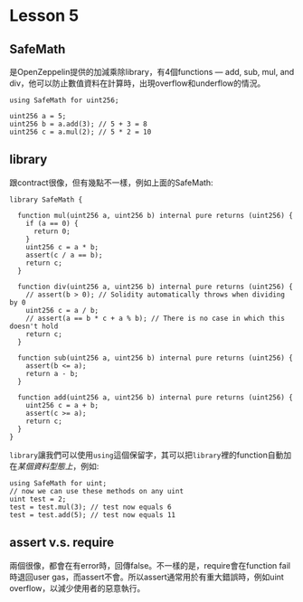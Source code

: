 # Lesson 5
## SafeMath 
是OpenZeppelin提供的加減乘除library，有4個functions — add, sub, mul, and div，他可以防止數值資料在計算時，出現overflow和underflow的情況。
```
using SafeMath for uint256;

uint256 a = 5;
uint256 b = a.add(3); // 5 + 3 = 8
uint256 c = a.mul(2); // 5 * 2 = 10
```
## library 
跟contract很像，但有幾點不一樣，例如上面的SafeMath:
```
library SafeMath {

  function mul(uint256 a, uint256 b) internal pure returns (uint256) {
    if (a == 0) {
      return 0;
    }
    uint256 c = a * b;
    assert(c / a == b);
    return c;
  }

  function div(uint256 a, uint256 b) internal pure returns (uint256) {
    // assert(b > 0); // Solidity automatically throws when dividing by 0
    uint256 c = a / b;
    // assert(a == b * c + a % b); // There is no case in which this doesn't hold
    return c;
  }

  function sub(uint256 a, uint256 b) internal pure returns (uint256) {
    assert(b <= a);
    return a - b;
  }

  function add(uint256 a, uint256 b) internal pure returns (uint256) {
    uint256 c = a + b;
    assert(c >= a);
    return c;
  }
}
```
`library`讓我們可以使用`using`這個保留字，其可以把`library`裡的function自動加在*某個資料型態上*，例如:
```
using SafeMath for uint;
// now we can use these methods on any uint
uint test = 2;
test = test.mul(3); // test now equals 6
test = test.add(5); // test now equals 11
```
## assert v.s. require
兩個很像，都會在有error時，回傳false。不一樣的是，require會在function fail時退回user gas，而assert不會。所以assert通常用於有重大錯誤時，例如uint overflow，以減少使用者的惡意執行。
## 
